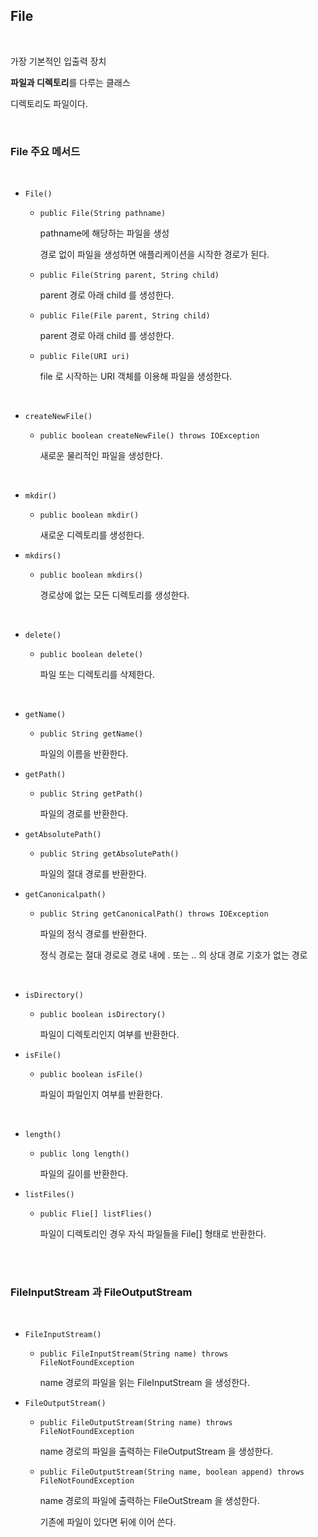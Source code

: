 ## File 

<br>

가장 기본적인 입출력 장치

**파일과 디렉토리**를 다루는 클래스

디렉토리도 파일이다.

<br>

### File 주요 메서드

<br>

- `File()`
  - `public File(String pathname)`

    pathname에 해당하는 파일을 생성

    경로 없이 파일을 생성하면 애플리케이션을 시작한 경로가 된다.

  - `public File(String parent, String child)`

    parent 경로 아래 child 를 생성한다.

  - `public File(File parent, String child)`

    parent 경로 아래 child 를 생성한다.

  - `public File(URI uri)`

    file 로 시작하는 URI 객체를 이용해 파일을 생성한다.

<br>

- `createNewFile()`
  - `public boolean createNewFile() throws IOException`

    새로운 물리적인 파일을 생성한다.

<br>

- `mkdir()`
  - `public boolean mkdir()`

    새로운 디렉토리를 생성한다.

- `mkdirs()`
  - `public boolean mkdirs()`

    경로상에 없는 모든 디렉토리를 생성한다.

<br>

- `delete()`
  - `public boolean delete()`

    파일 또는 디렉토리를 삭제한다.

<br>

- `getName()`
  - `public String getName()`

    파일의 이름을 반환한다.

- `getPath()`
  - `public String getPath()`

    파일의 경로를 반환한다.

- `getAbsolutePath()`
  - `public String getAbsolutePath()`

    파일의 절대 경로를 반환한다.

- `getCanonicalpath()`
  - `public String getCanonicalPath() throws IOException`

    파일의 정식 경로를 반환한다.

    정식 경로는 절대 경로로 경로 내에 . 또는 .. 의 상대 경로 기호가 없는 경로

<br>

- `isDirectory()`
  - `public boolean isDirectory()`

    파일이 디렉토리인지 여부를 반환한다.

- `isFile()`
  - `public boolean isFile()`

    파일이 파일인지 여부를 반환한다.

<br>

- `length()`
  - `public long length()`

    파일의 길이를 반환한다.

- `listFiles()`
  - `public Flie[] listFlies()`

    파일이 디렉토리인 경우 자식 파일들을 File[] 형태로 반환한다.

<br><br>

### FileInputStream 과 FileOutputStream

<br>

- `FileInputStream()`
  - `public FileInputStream(String name) throws FileNotFoundException`

    name 경로의 파일을 읽는 FileInputStream 을 생성한다.

- `FileOutputStream()`
  - `public FileOutputStream(String name) throws FileNotFoundException`

    name 경로의 파일을 출력하는 FileOutputStream 을 생성한다.

  - `public FileOutputStream(String name, boolean append) throws FileNotFoundException`

    name 경로의 파일에 출력하는 FileOutStream 을 생성한다.

    기존에 파일이 있다면 뒤에 이어 쓴다.
